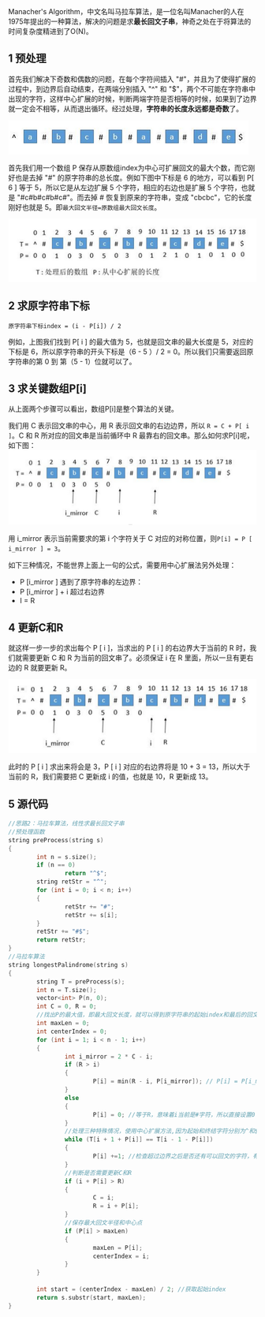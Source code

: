Manacher's Algorithm，中文名叫马拉车算法，是一位名叫Manacher的人在1975年提出的一种算法，解决的问题是求**最长回文子串**，神奇之处在于将算法的时间复杂度精进到了O(N)。

## 1 预处理

首先我们解决下奇数和偶数的问题，在每个字符间插入 "#"，并且为了使得扩展的过程中，到边界后自动结束，在两端分别插入 "^" 和 "$"，两个不可能在字符串中出现的字符，这样中心扩展的时候，判断两端字符是否相等的时候，如果到了边界就一定会不相等，从而退出循环。经过处理，**字符串的长度永远都是奇数**了。

![1574136671999.png](马拉车算法.assets/1577765586430-57f99d6c-7baf-4a48-9b57-4cf6cb6fde26.png)


首先我们用一个数组 P 保存从原数组index为中心可扩展回文的最大个数，而它刚好也是去掉 "#" 的原字符串的总长度。例如下图中下标是 6 的地方，可以看到 P[ 6 ] 等于 5，所以它是从左边扩展 5 个字符，相应的右边也是扩展 5 个字符，也就是 "#c#b#c#b#c#"。而去掉 # 恢复到原来的字符串，变成 "cbcbc"，它的长度刚好也就是 5。即`最大回文半径=原数组最大回文长度`。

![1574136701374.png](马拉车算法.assets/1577765597163-61cc2927-cde2-48d9-91be-3ba8702be13f.png)

## 2 求原字符串下标

`原字符串下标index = (i - P[i]) / 2`

例如，上图我们找到 P[ i ] 的最大值为 5，也就是回文串的最大长度是 5，对应的下标是 6，所以原字符串的开头下标是（6 - 5 ）/ 2 = 0。所以我们只需要返回原字符串的第 0 到 第（5 - 1）位就可以了。

## 3 求关键数组P[i]

从上面两个步骤可以看出，数组P[i]是整个算法的关键。

我们用 C 表示回文串的中心，用 R 表示回文串的右边边界，所以 `R = C + P[ i ]`。C 和 R 所对应的回文串是当前循环中 R 最靠右的回文串。那么如何求P[i]呢，如下图：
![1574136777481.png](马拉车算法.assets/1577765632255-dde3d333-f79d-4620-8c77-8edd34b58fdf.png)

用 i_mirror 表示当前需要求的第 i 个字符关于 C 对应的对称位置，则`P[i] = P [ i_mirror ] = 3`。

如下三种情况，不能世界上面上一句的公式，需要用中心扩展法另外处理：

- P [i_mirror ] 遇到了原字符串的左边界：
- P [i_mirror ] + i 超过右边界
- I = R

## 4 更新C和R

就这样一步一步的求出每个 P [ i ]，当求出的 P [ i ] 的右边界大于当前的 R 时，我们就需要更新 C 和 R 为当前的回文串了。必须保证 i 在 R 里面，所以一旦有更右边的 R 就要更新 R。

![1574136844913.png](马拉车算法.assets/1577765641145-33f1f766-451b-40d1-a9c1-b33c8bfff2d3.png)

此时的 P [ i ] 求出来将会是 3，P [ i ] 对应的右边界将是 10 + 3 = 13，所以大于当前的 R，我们需要把 C 更新成 i 的值，也就是 10，R 更新成 13。

## 5 源代码

```cpp
//思路2：马拉车算法，线性求最长回文子串
//预处理函数
string preProcess(string s)
{
        int n = s.size();
        if (n == 0)
                return "^$";
        string retStr = "^";
        for (int i = 0; i < n; i++)
        {
                retStr += "#";
                retStr += s[i];
        }
        retStr += "#$";
        return retStr;
}
//马拉车算法
string longestPalindrome(string s)
{
        string T = preProcess(s);
        int n = T.size();
        vector<int> P(n, 0);
        int C = 0, R = 0;
        //找出P的最大值，即最大回文长度，就可以得到原字符串的起始index和最后的回文字符串
        int maxLen = 0;
        int centerIndex = 0;
        for (int i = 1; i < n - 1; i++)
        {
                int i_mirror = 2 * C - i;
                if (R > i)
                {
                        P[i] = min(R - i, P[i_mirror]); // P[i] = P[i_mirror],防止超过R，加min函数
                }
                else
                {
                        P[i] = 0; //等于R，意味着i当前是#字符，所以直接设置0
                }
                //处理三种特殊情况，使用中心扩展方法,因为起始和终结字符分别为^和$，所以while循环最终会退出
                while (T[i + 1 + P[i]] == T[i - 1 - P[i]])
                {
                        P[i] +=1; //检查超过边界之后是否还有可以回文的字符，有则加1
                }
                //判断是否需要更新C和R
                if (i + P[i] > R)
                {
                        C = i;
                        R = i + P[i];
                }
                //保存最大回文半径和中心点
                if (P[i] > maxLen)
                {
                        maxLen = P[i];
                        centerIndex = i;
                }
        }

        int start = (centerIndex - maxLen) / 2; //获取起始index
        return s.substr(start, maxLen);
}
```
